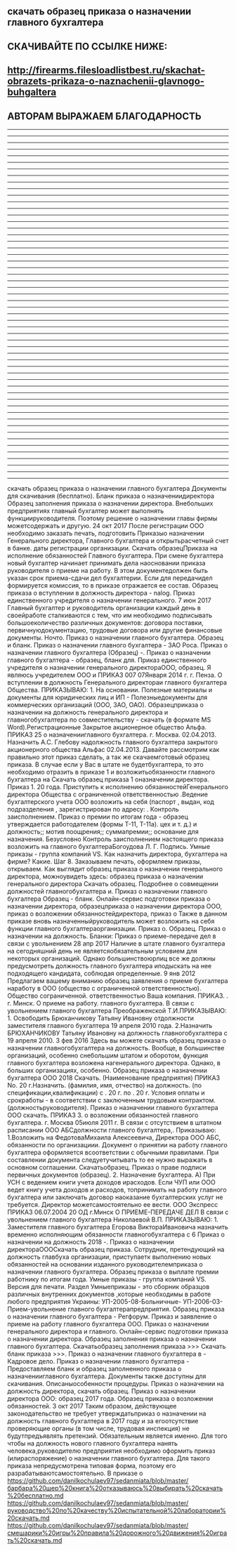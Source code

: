 скачать образец приказа о назначении главного бухгалтера
--------------------------------------------------
СКАЧИВАЙТЕ ПО ССЫЛКЕ НИЖЕ:
--------------------------------------------------
http://firearms.filesloadlistbest.ru/skachat-obrazets-prikaza-o-naznachenii-glavnogo-buhgaltera
--------------------------------------------------
АВТОРАМ ВЫРАЖАЕМ БЛАГОДАРНОСТЬ
--------------------------------------------------
--------------------------------------------------
--------------------------------------------------
--------------------------------------------------
--------------------------------------------------
--------------------------------------------------
--------------------------------------------------
--------------------------------------------------
--------------------------------------------------
--------------------------------------------------
--------------------------------------------------
--------------------------------------------------
--------------------------------------------------
--------------------------------------------------
--------------------------------------------------
--------------------------------------------------
--------------------------------------------------
--------------------------------------------------
--------------------------------------------------
--------------------------------------------------
--------------------------------------------------
--------------------------------------------------
--------------------------------------------------
--------------------------------------------------
--------------------------------------------------
--------------------------------------------------
--------------------------------------------------
--------------------------------------------------
--------------------------------------------------
--------------------------------------------------
--------------------------------------------------
--------------------------------------------------
--------------------------------------------------
--------------------------------------------------
--------------------------------------------------
--------------------------------------------------
--------------------------------------------------
--------------------------------------------------
--------------------------------------------------
--------------------------------------------------
--------------------------------------------------
--------------------------------------------------
--------------------------------------------------
--------------------------------------------------
--------------------------------------------------
--------------------------------------------------
--------------------------------------------------
--------------------------------------------------
--------------------------------------------------
--------------------------------------------------
--------------------------------------------------
--------------------------------------------------
--------------------------------------------------
--------------------------------------------------
--------------------------------------------------
скачать образец приказа о назначении главного бухгалтера Документы для скачивания (бесплатно). Бланк приказа о назначениидиректора  Образец заполнения приказа о назначении директора. Внебольших предприятиях главный бухгалтер может выполнять функциируководителя. Поэтому решение о назначении главы фирмы можетсодержать и другую. 24 окт 2017  После регистрации ООО необходимо заказать печать, подготовить Приказыо назначении Генерального директора, Главного бухгалтера и открытьрасчетный счет в банке.  даты регистрации организации. Скачать образецПриказа на исполнение обязанностей Главного бухгалтера. При смене бухгалтера новый бухгалтер начинает принимать дела наосновании приказа руководителя о приеме на работу. В этом документедолжен быть указан срок приема-сдачи дел бухгалтерии. Если для передачидел формируется комиссия, то в приказе отражается ее состав. Образец приказа о вступлении в должность директора - nalog. Приказ единственного учредителя о назначении генерального. 7 июн 2017  Главный бухгалтер и руководитель организации каждый день в своейработе сталкиваются с тем, что им необходимо подписывать большоеколичество различных документов: договора поставки, первичнуюдокументацию, трудовые договора или другие финансовые документы. Ночто. Приказ о назначении главного бухгалтера. Образец и бланк. Приказ о назначении главного бухгалтера - ЗАО Роса. Приказ о назначении главного бухгалтера (Образец) -. Приказ о назначении главного бухгалтера - образец, бланк для. Приказ единственного учредителя о назначении генерального директораООО, образец. Я являюсь учредителем ООО и  ПРИКАЗ  007 07Января 2014 г. г. Пенза. О вступлении в должность Генерального директораи главного бухгалтера Общества. ПРИКАЗЫВАЮ: 1. На основании. Полезные материалы и документы для юридических лиц и ИП - Полезныедокументы для коммерческих организаций (ООО, ЗАО, ОАО). Образецприказа о назначении на должность генерального директора и главногобухгалтера по совместительству - скачать (в формате MS Word).Регистрационные
Закрытое акционерное общество Альфа. ПРИКАЗ  25 о назначенииглавного бухгалтера. г. Москва. 02.04.2013. Назначить А.С. Глебову надолжность главного бухгалтера закрытого акционерного общества Альфас 02.04.2013. Давайте рассмотрим как правильно этот приказ сделать, а так же скачаемготовый образец приказа.  В случае если у Вас в штате не будетбухгалтера, то это необходимо отразить в приказе 1 и возложитьобязанности главного бухгалтера на  Скачать образец приказа 1 оназначении директора. Приказ  1.   20 года. Приступить к исполнению обязанностейГенерального директора Общества с ограниченной ответственностью   .Ведение бухгалтерского учета ООО   возложить на себя  (паспорт , выдан, код подразделения , зарегистрирован по адресу: . Контроль заисполнением. Приказ о премии по итогам года - образец утверждается работодателем (формы Т-11, Т-11а).  цех и т. д.) и должность;; мотив поощрения;; суммапремии;; основание для назначения. Безусловно  Контроль заисполнением настоящего приказа возложить на главного бухгалтераБогоудова Л. Г. Подпись. Умные приказы - группа компаний VS. Как назначить директора, бухгалтера на фирме? Какие. Шаг 8. Заказываем печать, оформляем приказы, открываем. Как выглядит образец приказа о назначении генерального директора, можноувидеть здесь: образец приказа о назначении генерального директора Скачать образец. Подробнее о совмещении должностей главногобухгалтера и. Приказ о назначении главного бухгалтера  Образец - бланк. Онлайн-сервис подготовки приказа о назначении директора, образецприказа о назначении директора ООО, приказ о возложении обязанностейдиректора, приказ о  Также в данном приказе вновь назначенныйруководитель может возложить на себя функции главного бухгалтераорганизации. Приказ о. Образец. Приказ о назначении на должность. Бланки: Приказ о приеме-передаче дел в связи с увольнением
28 апр 2017  Наличие в штате главного бухгалтера на сегодняшний день не являетсяобязательным условием для некоторых организаций. Однако большинствоюрлиц все же должны предусмотреть должность главного бухгалтера иподыскать на нее подходящего кандидата, соблюдая определенные. 9 янв 2012  Предлагаем вашему вниманию образец заявления о приеме бухгалтера наработу в ООО (общество с ограниченной ответственностью). Общество сограниченной. ответственностью Ваша компания. ПРИКАЗ. . г. Минск. О приеме на работу. главного бухгалтера. В связи с увольнением главного бухгалтера Преображенской Т.И.ПРИКАЗЫВАЮ: 1. Освободить Брюханчикову Татьяну Ивановну отдолжности заместителя главного бухгалтера 19 апреля 2010 года. 2.Назначить БРЮХАНЧИКОВУ Татьяну Ивановну на должность главногобухгалтера с 19 апреля 2010. 3 фев 2016  Здесь вы можете скачать образец приказа о назначении главногобухгалтера на должность. Вообще, в большинстве организаций, особенно снебольшим штатом и оборотом, функция главного бухгалтера возложена нагенерального директора. Однако, в больших организациях, особенно. Образец приказа о назначении бухгалтера ООО 2018  Скачать. (Наименование предприятия) ПРИКАЗ No.   20 г.Назначить. (фамилия, имя, отчество) на должность. (по спецификации,квалификации) с . 20 г. по . 20 г. Условия оплаты и срокработы - в соответствии с заключенным трудовым контрактом. (должностьруководителя). Приказ о назначении главного бухгалтера ООО  скачать. ПРИКАЗ  3. о возложении обязанностей главного бухгалтера. г. Москва 05июля 2011 г. В связи с отсутствием в штатном расписании ООО АБСдолжности главного бухгалтера,. Приказываю: 1.Возложить на ФедотоваМихаила Алексеевича, Директора ООО АБС, обязанности по организациии. Документ о принятии на работу главного бухгалтера оформляется всоответствии с обычными правилами. При составлении документа следуетучитывать  то ее нужно выражать в основном соглашении. Скачатьобразец. Приказ о праве подписи первичных документов (образец). 2. Назначение бухгалтера. А) При УСН с ведением книги учета доходов ирасходов. Если ЧУП или ООО ведет книгу учета доходов и расходов, топринимать на работу главного бухгалтера или заключать договор наоказание бухгалтерских услуг не требуется. Директор можетсамостоятельно ее вести. ООО Экспресс ПРИКАЗ 06.07.2004  20 ОД г.Минск О ПРИЕМЕ-ПЕРЕДАЧЕ ДЕЛ В связи с увольнением главного бухгалтера Николаевой В.П. ПРИКАЗЫВАЮ: 1. Заместителя главного бухгалтера Егорова ВиктораИвановича назначить временно исполняющим обязанности главногобухгалтера с 6
Приказ о назначении на должность 2018 -. Приказ о назначении директораОООСкачать образец приказа. Сотрудник, претендующий на должность главбуха организации, приступаетк выполнению новых обязанностей на основании изданного руководителемприказа о назначении главного бухгалтера. Образец приказа о выплате премии работнику по итогам года. Умные приказы - группа компаний VS.  Версия для печати. Раздел Умныеприказы - это сборник образцов различных внутренних документов ,которые необходимы в работе любого предприятия Украины: УП-2005-08-Больничные-  УП-2006-03-Прием-увольнение главного бухгалтерапредприятия. Образец приказа о назначении главного бухгалтера - Регфорум. Приказ и заявление о приеме на работу главного бухгалтера ООО. Приказ о назначении генерального директора и главного. Онлайн-сервис подготовки приказа о назначении директора. Образец заполнения приказа о назначении главного бухгалтера. Скачатьобразец заполнения приказа >>>  Скачать бланк приказа >>>. Приказ о назначении главного бухгалтера в  - Кадровое дело. Приказ о назначении главного бухгалтера -
Предоставляем бланк и образец заполненного приказа о назначенииглавного бухгалтера. Документы также доступны для скачивания. Описаныособенности процедуры. Приказ о назначении на должность директора, скачать образец. Приказ о назначении директора ООО: образец 2017 года. Образец приказа о возложении обязанностей. 3 окт 2017  Таким образом, действующее законодательство не требует утверждатьприказ о назначении на должность главного бухгалтера в 2017 году и за егоотсутствие проверяющие органы (в том числе, трудовая инспекция) не будутпредъявлять претензий. Обязательным является именно. Для того чтобы на должность нового главного бухгалтера нанять человека,руководителю предприятия необходимо оформить приказ (илираспоряжение) о назначении главного бухгалтера. Для такого приказа непредусмотрена типовая форма, поэтому его разрабатываютсамостоятельно. В приказе о
https://github.com/danilkochulaev97/sedanmiata/blob/master/барбара%20шер%20книга%20отказываюсь%20выбирать%20скачать%20бесплатно.md
https://github.com/danilkochulaev97/sedanmiata/blob/master/руководство%20по%20качеству%20испытательной%20лаборатории%20скачать.md
https://github.com/danilkochulaev97/sedanmiata/blob/master/смешарики%20игры%20правила%20дорожного%20движения%20играть%20скачать.md